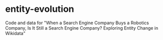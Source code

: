 # entity-evolution
Code and data for "When a Search Engine Company Buys a Robotics Company, Is It Still a Search Engine Company? Exploring Entity Change in Wikidata" 
